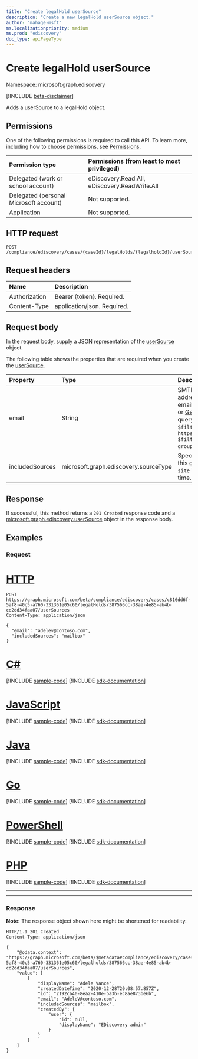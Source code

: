 ```yaml
---
title: "Create legalHold userSource"
description: "Create a new legalHold userSource object."
author: "mahage-msft"
ms.localizationpriority: medium
ms.prod: "ediscovery"
doc_type: apiPageType
---
```


# Create legalHold userSource

Namespace: microsoft.graph.ediscovery

[!INCLUDE [beta-disclaimer](../../includes/beta-disclaimer.md)]

Adds a userSource to a legalHold object.

## Permissions

One of the following permissions is required to call this API. To learn more, including how to choose permissions, see [Permissions](/graph/permissions-reference).

|Permission type|Permissions (from least to most privileged)|
|:---|:---|
|Delegated (work or school account)|eDiscovery.Read.All, eDiscovery.ReadWrite.All|
|Delegated (personal Microsoft account)|Not supported.|
|Application|Not supported.|

## HTTP request

<!-- {
  "blockType": "ignored"
}
-->

``` http
POST /compliance/ediscovery/cases/{caseId}/legalHolds/{legalholdId}/userSources
```

## Request headers

|Name|Description|
|:---|:---|
|Authorization|Bearer {token}. Required.|
|Content-Type|application/json. Required.|

## Request body

In the request body, supply a JSON representation of the [userSource](../resources/ediscovery-usersource.md) object.

The following table shows the properties that are required when you create the [userSource](../resources/ediscovery-usersource.md).

|Property|Type|Description|
|:---|:---|:---|
|email|String|SMTP address of the user or the SMTP address of the group mailbox. To get the email address of the group, use [List groups](../api/group-list.md) or [Get group](../api/group-get.md). Using get group, you can query by the name of the group using `$filter`; for example, `https://graph.microsoft.com/v1.0/groups?$filter=displayName eq 'secret group'&$select=mail,id,displayName`. |
|includedSources|microsoft.graph.ediscovery.sourceType|Specifies which sources are included in this group. This value must be `mailbox`, `site` is not supported for legalHolds at this time.|

## Response

If successful, this method returns a `201 Created` response code and a [microsoft.graph.ediscovery.userSource](../resources/ediscovery-usersource.md) object in the response body.

## Examples

### Request



# [HTTP](#tab/http)
<!-- {
  "blockType": "request",
  "name": "create_usersource_from__2"
}
-->

``` http
POST https://graph.microsoft.com/beta/compliance/ediscovery/cases/c816dd6f-5af8-40c5-a760-331361e05c60/legalHolds/387566cc-38ae-4e85-ab4b-cd2dd34faa07/userSources
Content-Type: application/json

{
  "email": "adelev@contoso.com",
  "includedSources": "mailbox"
}
```

# [C#](#tab/csharp)
[!INCLUDE [sample-code](../includes/snippets/csharp/create-usersource-from--2-csharp-snippets.md)]
[!INCLUDE [sdk-documentation](../includes/snippets/snippets-sdk-documentation-link.md)]

# [JavaScript](#tab/javascript)
[!INCLUDE [sample-code](../includes/snippets/javascript/create-usersource-from--2-javascript-snippets.md)]
[!INCLUDE [sdk-documentation](../includes/snippets/snippets-sdk-documentation-link.md)]

# [Java](#tab/java)
[!INCLUDE [sample-code](../includes/snippets/java/create-usersource-from--2-java-snippets.md)]
[!INCLUDE [sdk-documentation](../includes/snippets/snippets-sdk-documentation-link.md)]

# [Go](#tab/go)
[!INCLUDE [sample-code](../includes/snippets/go/create-usersource-from--2-go-snippets.md)]
[!INCLUDE [sdk-documentation](../includes/snippets/snippets-sdk-documentation-link.md)]

# [PowerShell](#tab/powershell)
[!INCLUDE [sample-code](../includes/snippets/powershell/create-usersource-from--2-powershell-snippets.md)]
[!INCLUDE [sdk-documentation](../includes/snippets/snippets-sdk-documentation-link.md)]

# [PHP](#tab/php)
[!INCLUDE [sample-code](../includes/snippets/php/create-usersource-from--2-php-snippets.md)]
[!INCLUDE [sdk-documentation](../includes/snippets/snippets-sdk-documentation-link.md)]

---

---

### Response

**Note:** The response object shown here might be shortened for readability.
<!-- {
  "blockType": "response",
  "truncated": true,
  "@odata.type": "microsoft.graph.ediscovery.userSource"
}
-->

``` http
HTTP/1.1 201 Created
Content-Type: application/json

{
    "@odata.context": "https://graph.microsoft.com/beta/$metadata#compliance/ediscovery/cases/c816dd6f-5af8-40c5-a760-331361e05c60/legalholds/387566cc-38ae-4e85-ab4b-cd2dd34faa07/userSources",
    "value": [
        {
            "displayName": "Adele Vance",
            "createdDateTime": "2020-12-28T20:08:57.857Z",
            "id": "2192ca40-8ea2-410e-ba3b-ec8ae873be6b",
            "email": "AdeleV@contoso.com",
            "includedSources": "mailbox",
            "createdBy": {
                "user": {
                    "id": null,
                    "displayName": "EDiscovery admin"
                }
            }
        }
    ]
}
```
